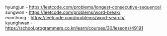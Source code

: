 hyungjun - https://leetcode.com/problems/longest-consecutive-sequence/  
sungwon - https://leetcode.com/problems/word-break/  
eunchong - https://leetcode.com/problems/word-search/  
kyunghwan - https://school.programmers.co.kr/learn/courses/30/lessons/49191
